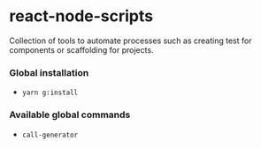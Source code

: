 # react-node-scripts

Collection of tools to automate processes such as creating test for components or scaffolding for projects.

### Global installation

- `yarn g:install`

### Available global commands

- `call-generator`

